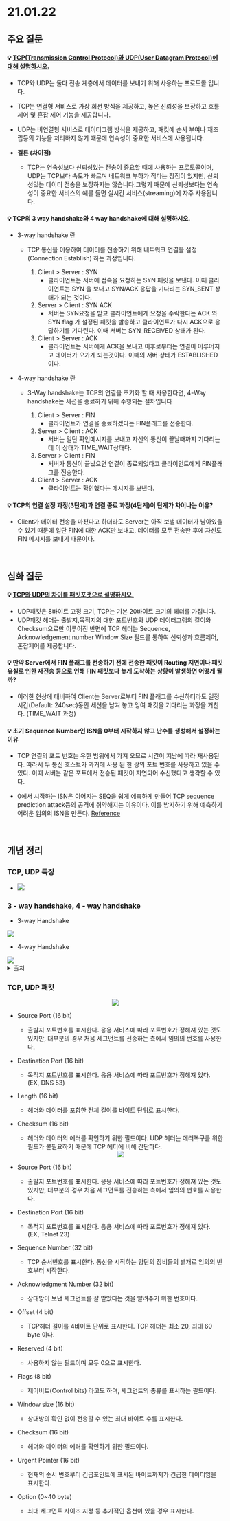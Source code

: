 # 21.01.22

## 주요 질문
   
#### 💡 [TCP(Transmission Control Protocol)와 UDP(User Datagram Protocol)에 대해 설명하시오.](#-tcpip)
   * TCP와 UDP는 둘다 전송 계층에서 데이터를 보내기 위해 사용하는 프로토콜 입니다.
   * TCP는 연결형 서비스로 가상 회선 방식을 제공하고, 높은 신뢰성을 보장하고 흐름 제어 및 혼잡 제어 기능을 제공합니다.
   * UDP는 비연결형 서비스로 데이터그램 방식을 제공하고, 패킷에 순서 부여나 재조립등의 기능을 처리하지 않기 때문에 연속성이 중요한 서비스에 사용됩니다.

   
   * **결론 (차이점)**
      - TCP는 연속성보다 신뢰성있는 전송이 중요할 때에 사용하는 프로토콜이며, UDP는 TCP보다 속도가 빠르며 네트워크 부하가 적다는 장점이 있지만, 신뢰성있는 데이터 전송을 보장하지는 않습니다.그렇기 때문에 신뢰성보다는 연속성이 중요한 서비스의 예를 들면 실시간 서비스(streaming)에 자주 사용됩니다.


#### 💡 TCP의 3 way handshake와 4 way handshake에 대해 설명하시오.
   * 3-way handshake 란
     * TCP 통신을 이용하여 데이터를 전송하기 위해 네트워크 연결을 설정(Connection Establish) 하는 과정입니다.

       1. Client > Server : SYN
          * 클라이언트는 서버에 접속을 요청하는 SYN 패킷을 보낸다. 이때 클라이언트는 SYN 을 보내고 SYN/ACK 응답을 기다리는 SYN_SENT 상태가 되는 것이다.
       2. Server > Client : SYN ACK
          * 서버는 SYN요청을 받고 클라이언트에게 요청을 수락한다는 ACK 와 SYN flag 가 설정된 패킷을 발송하고 클라이언트가 다시 ACK으로 응답하기를 기다린다. 이때 서버는 SYN_RECEIVED 상태가 된다.
       3. Client > Server : ACK
          * 클라이언트는 서버에게 ACK을 보내고 이후로부터는 연결이 이루어지고 데이터가 오가게 되는것이다. 이때의 서버 상태가 ESTABLISHED 이다.
        
   * 4-way handshake 란
     * 3-Way handshake는 TCP의 연결을 초기화 할 때 사용한다면, 4-Way handshake는 세션을 종료하기 위해 수행되는 절차입니다
      
        1. Client > Server : FIN
           * 클라이언트가 연결을 종료하겠다는 FIN플래그를 전송한다.
        2. Server > Client : ACK
           * 서버는 일단 확인메시지를 보내고 자신의 통신이 끝날때까지 기다리는데 이 상태가 TIME_WAIT상태다.
        3. Server > Client : FIN
           * 서버가 통신이 끝났으면 연결이 종료되었다고 클라이언트에게 FIN플래그를 전송한다.
        4. Client > Server : ACK
           * 클라이언트는 확인했다는 메시지를 보낸다.


#### 💡 TCP의 연결 설정 과정(3단계)과 연결 종료 과정(4단계)이 단계가 차이나는 이유?
   * Client가 데이터 전송을 마쳤다고 하더라도 Server는 아직 보낼 데이터가 남아있을 수 있기 때문에 일단 FIN에 대한 ACK만 보내고, 데이터를 모두 전송한 후에 자신도 FIN 메시지를 보내기 때문이다.


<br/>

## 심화 질문
   
#### 💡 [TCP와 UDP의 차이를 패킷포맷으로 설명하시오.](#tcp-udp-패킷)
   *  UDP패킷은 8바이트 고정 크기, TCP는 기본 20바이트 크기의 헤더를 가집니다.
   *  UDP패킷 헤더는 출발지,목적지의 대한 포트번호와 UDP 데이터그램의 길이와 Checksum으로만 이루어진 반면에 TCP 헤더는 Sequence, Acknowledgement number Window Size 필드를 통하여 신뢰성과 흐름제어, 혼잡제어를 제공합니다.

#### 💡 만약 Server에서 FIN 플래그를 전송하기 전에 전송한 패킷이 Routing 지연이나 패킷 유실로 인한 재전송 등으로 인해 FIN 패킷보다 늦게 도착하는 상황이 발생하면 어떻게 될까?
   * 이러한 현상에 대비하여 Client는 Server로부터 FIN 플래그를 수신하더라도 일정시간(Default: 240sec)동안 세션을 남겨 놓고 잉여 패킷을 기다리는 과정을 거친다. (TIME_WAIT 과정)

#### 💡 초기 Sequence Number인 ISN을 0부터 시작하지 않고 난수를 생성해서 설정하는 이유
   * TCP 연결의 포트 번호는 유한 범위에서 가져 오므로 시간이 지남에 따라 재사용된다. 따라서 두 통신 호스트가 과거에 사용 된 한 쌍의 포트 번호를 사용하고 있을 수 있다. 이때 서버는 같은 포트에서 전송된 패킷이 지연되어 수신했다고 생각할 수 있다.

   * 0에서 시작하는 ISN은 이어지는 SEQ을 쉽게 예측하게 만들어 TCP sequence prediction attack등의 공격에 취약해지는 이유이다. 이를 방지하기 위해 예측하기 어려운 임의의 ISN을 만든다.
      [Reference](https://nogan.tistory.com/22) 

<br/>

## 개념 정리

### TCP, UDP 특징
   * <img src = "https://t1.daumcdn.net/cfile/tistory/990C0F3359FDD3F80C">


### 3 - way handshake, 4 - way handshake
   * 3-way Handshake
   <img src = "https://img1.daumcdn.net/thumb/R1280x0/?scode=mtistory2&fname=https%3A%2F%2Fblog.kakaocdn.net%2Fdn%2FbaP8ww%2FbtqwOnjzZQC%2FJRBQ77QHEHkGEtWEuLhWu1%2Fimg.png">

   * 4-way Handshake
   <img src = "https://img1.daumcdn.net/thumb/R1280x0/?scode=mtistory2&fname=https%3A%2F%2Fblog.kakaocdn.net%2Fdn%2FbCCQEX%2FbtqwNtEz7oF%2F3xn3jPXxpaKoNieiHJGHyK%2Fimg.png">

   <details markdown="1">
    <summary>출처</summary>
    https://nogan.tistory.com/22
   </details>



### TCP, UDP 패킷

   <center><img src = "https://mblogthumb-phinf.pstatic.net/20160904_285/minki0127_14729733276999Ve9G_PNG/udp_%C7%EC%B4%F5.PNG?type=w2"></center>

   - Source Port (16 bit)
     - 출발지 포트번호를 표시한다. 응용 서비스에 따라 포트번호가 정해져 있는 것도 있지만, 대부분의 경우 처음 세그먼트를 전송하는 측에서 임의의 번호를 사용한다.  

   - Destination Port (16 bit)
      - 목적지 포트번호를 표시한다. 응용 서비스에 따라 포트번호가 정해져 있다. (EX, DNS 53)

   - Length (16 bit)
      - 헤더와 데이터를 포함한 전체 길이를 바이트 단위로 표시한다.
  
   - Checksum (16 bit)
      - 헤더와 데이터의 에러를 확인하기 위한 필드이다. UDP 헤더는 에러복구를 위한 필드가 불필요하기 때문에 TCP 헤더에 비해 간단하다.

      <center><img src = "https://mblogthumb-phinf.pstatic.net/20160904_281/minki0127_1472973327122Yai3R_PNG/tcp%25ED%2597%25A4%25EB%258D%2594.PNG?type=w800"></center>

   - Source Port (16 bit)
     - 출발지 포트번호를 표시한다. 응용 서비스에 따라 포트번호가 정해져 있는 것도 있지만, 대부분의 경우 처음 세그먼트를 전송하는 측에서 임의의 번호를 사용한다.  

   - Destination Port (16 bit)
     - 목적지 포트번호를 표시한다. 응용 서비스에 따라 포트번호가 정해져 있다. (EX, Telnet 23)

   - Sequence Number (32 bit)
      - TCP 순서번호를 표시한다. 통신을 시작하는 양단의 장비들의 별개로 임의의 번호부터 시작한다.

   - Acknowledgment Number (32 bit)
      - 상대방이 보낸 세그먼트를 잘 받았다는 것을 알려주기 위한 번호이다.

   - Offset (4 bit)
      - TCP헤더 길이를 4바이트 단위로 표시한다. TCP 헤더는 최소 20, 최대 60 byte 이다.

   - Reserved (4 bit)
      - 사용하지 않는 필드이며 모두 0으로 표시한다.

   - Flags (8 bit)
      - 제어비트(Control bits) 라고도 하며, 세그먼트의 종류를 표시하는 필드이다.

   - Window size (16 bit)
      - 상대방의 확인 없이 전송할 수 있는 최대 바이트 수를 표시한다.

   - Checksum (16 bit)
      - 헤더와 데이터의 에러를 확인하기 위한 필드이다.

   - Urgent Pointer (16 bit)
      - 현재의 순서 번호부터 긴급포인트에 표시된 바이트까지가 긴급한 데이터임을 표시한다.

   - Option (0~40 byte)
      - 최대 세그먼트 사이즈 지정 등 추가적인 옵션이 있을 경우 표시한다.


<br/>
